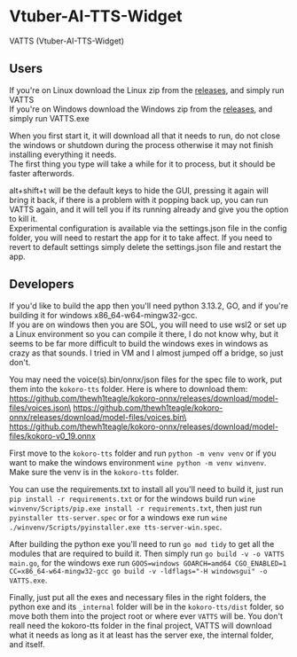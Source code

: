 # Vtuber-AI-TTS-Widget
VATTS (Vtuber-AI-TTS-Widget)

## Users
If you're on Linux download the Linux zip from the [releases](https://github.com/KCkingcollin/Vtuber-AI-TTS-Widget/releases), and simply run VATTS\
If you're on Windows download the Windows zip from the [releases](https://github.com/KCkingcollin/Vtuber-AI-TTS-Widget/releases), and simply run VATTS.exe

When you first start it, it will download all that it needs to run, do not close the windows or shutdown during the process otherwise it may not finish installing everything it needs.\
The first thing you type will take a while for it to process, but it should be faster afterwords.

alt+shift+t will be the default keys to hide the GUI, pressing it again will bring it back, if there is a problem with it popping back up, you can run VATTS again, and it will tell you if its running already and give you the option to kill it.\
Experimental configuration is available via the settings.json file in the config folder, you will need to restart the app for it to take affect.
If you need to revert to default settings simply delete the settings.json file and restart the app.


## Developers
If you'd like to build the app then you'll need python 3.13.2, GO, and if you're building it for windows x86_64-w64-mingw32-gcc.\
If you are on windows then you are SOL, you will need to use wsl2 or set up a Linux environment so you can compile it there, I do not know why, but it seems to be far more difficult to build the windows exes in windows as crazy as that sounds. I tried in VM and I almost jumped off a bridge, so just don't.

You may need the voice(s).bin/onnx/json files for the spec file to work, put them into the `kokoro-tts` folder. Here is where to download them:\
https://github.com/thewh1teagle/kokoro-onnx/releases/download/model-files/voices.json\
https://github.com/thewh1teagle/kokoro-onnx/releases/download/model-files/voices.bin\
https://github.com/thewh1teagle/kokoro-onnx/releases/download/model-files/kokoro-v0_19.onnx

First move to the `kokoro-tts` folder and run ```python -m venv venv``` or if you want to make the windows environment ```wine python -m venv winvenv```.\
Make sure the venv is in the `kokoro-tts` folder.

You can use the requirements.txt to install all you'll need to build it, just run ```pip install -r requirements.txt``` or for the windows build run ```wine winvenv/Scripts/pip.exe install -r requirements.txt```, then just run ```pyinstaller tts-server.spec``` or for a windows exe run ```wine ./winvenv/Scripts/pyinstaller.exe tts-server-win.spec```.

After building the python exe you'll need to run ```go mod tidy``` to get all the modules that are required to build it. Then simply run ```go build -v -o VATTS main.go```, for the windows exe run ```GOOS=windows GOARCH=amd64 CGO_ENABLED=1 CC=x86_64-w64-mingw32-gcc go build -v -ldflags="-H windowsgui" -o VATTS.exe```.

Finally, just put all the exes and necessary files in the right folders, the python exe and its `_internal` folder will be in the `kokoro-tts/dist` folder, so move both them into the project root or where ever `VATTS` will be. You don't reall need the kokoro-tts folder in the final project, VATTS will download what it needs as long as it at least has the server exe, the internal folder, and itself.

